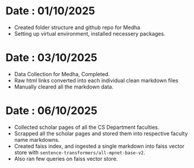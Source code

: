 # Date : 01/10/2025
- Created folder structure and github repo for Medha
- Setting up virtual environment, installed necessery packages.

# Date : 03/10/2025
- Data Collection for Medha, Completed.
- Raw html links converted into each individual clean markdown files
- Manually cleared all the markdown data.

# Date : 06/10/2025
- Collected scholar pages of all the CS Department faculties.
- Scrapped all the scholar pages and stored them into respective faculty name markdowns.
- Created faiss index, and ingested a single markdown into faiss vector store with `sentence-transformers/all-mpnet-base-v2`.
- Also ran few queries on faiss vector store.